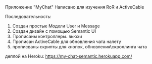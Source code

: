 Приложение "MyChat"
Написано для изучения RoR и ActiveCable

Последовательность:
1) Создан простые Модели User и Message
2) Создан дизайн с помощью Semantic UI
3) Прописаны контроллеры. вьюхи
4) Прописан ActiveCable для обновления чата налету
5) прописваны скрипты для кнопок, обновления\скроллинга чата


деплой на  Heroku:
https://my-chat-semantic.herokuapp.com/ 
  